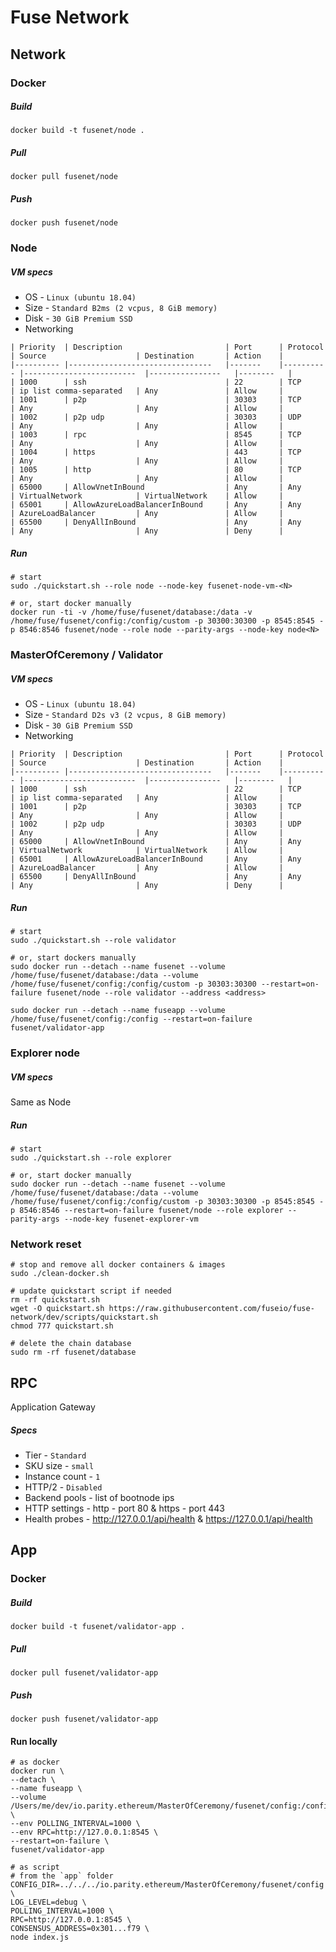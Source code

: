 # Fuse Network

## Network

### Docker
##### Build
```docker build -t fusenet/node .```
##### Pull
```docker pull fusenet/node```
##### Push
```docker push fusenet/node```

### Node

##### VM specs
* OS - `Linux (ubuntu 18.04)`
* Size - `Standard B2ms (2 vcpus, 8 GiB memory)`
* Disk - `30 GiB Premium SSD`
* Networking

```
| Priority 	| Description                    	| Port  	| Protocol 	| Source                  	| Destination    	| Action 	|
|----------	|--------------------------------	|-------	|----------	|-------------------------	|----------------	|--------	|
| 1000     	| ssh	                            | 22    	| TCP      	| ip list comma-separated 	| Any            	| Allow  	|
| 1001     	| p2p                            	| 30303 	| TCP      	| Any                     	| Any            	| Allow  	|
| 1002     	| p2p udp                        	| 30303 	| UDP      	| Any                     	| Any            	| Allow  	|
| 1003     	| rpc                            	| 8545  	| TCP      	| Any                     	| Any            	| Allow  	|
| 1004     	| https                          	| 443   	| TCP      	| Any                     	| Any            	| Allow  	|
| 1005     	| http                           	| 80    	| TCP      	| Any                     	| Any            	| Allow  	|
| 65000    	| AllowVnetInBound               	| Any   	| Any      	| VirtualNetwork          	| VirtualNetwork 	| Allow  	|
| 65001    	| AllowAzureLoadBalancerInBound  	| Any   	| Any      	| AzureLoadBalancer       	| Any            	| Allow  	|
| 65500    	| DenyAllInBound                 	| Any   	| Any      	| Any                     	| Any            	| Deny   	|
```

##### Run
```
# start
sudo ./quickstart.sh --role node --node-key fusenet-node-vm-<N>

# or, start docker manually
docker run -ti -v /home/fuse/fusenet/database:/data -v /home/fuse/fusenet/config:/config/custom -p 30300:30300 -p 8545:8545 -p 8546:8546 fusenet/node --role node --parity-args --node-key node<N>
```

### MasterOfCeremony / Validator

##### VM specs
* OS - `Linux (ubuntu 18.04)`
* Size - `Standard D2s v3 (2 vcpus, 8 GiB memory)`
* Disk - `30 GiB Premium SSD`
* Networking

```
| Priority 	| Description                    	| Port  	| Protocol 	| Source                  	| Destination    	| Action 	|
|----------	|--------------------------------	|-------	|----------	|-------------------------	|----------------	|--------	|
| 1000     	| ssh	                            | 22    	| TCP      	| ip list comma-separated 	| Any            	| Allow  	|
| 1001     	| p2p                            	| 30303 	| TCP      	| Any                     	| Any            	| Allow  	|
| 1002     	| p2p udp                        	| 30303 	| UDP      	| Any                     	| Any            	| Allow  	|
| 65000    	| AllowVnetInBound               	| Any   	| Any      	| VirtualNetwork          	| VirtualNetwork 	| Allow  	|
| 65001    	| AllowAzureLoadBalancerInBound  	| Any   	| Any      	| AzureLoadBalancer       	| Any            	| Allow  	|
| 65500    	| DenyAllInBound                 	| Any   	| Any      	| Any                     	| Any            	| Deny   	|
```

##### Run
```
# start
sudo ./quickstart.sh --role validator

# or, start dockers manually
sudo docker run --detach --name fusenet --volume /home/fuse/fusenet/database:/data --volume /home/fuse/fusenet/config:/config/custom -p 30303:30300 --restart=on-failure fusenet/node --role validator --address <address>

sudo docker run --detach --name fuseapp --volume /home/fuse/fusenet/config:/config --restart=on-failure fusenet/validator-app
```

### Explorer node

##### VM specs
Same as Node

##### Run
```
# start
sudo ./quickstart.sh --role explorer

# or, start docker manually
sudo docker run --detach --name fusenet --volume /home/fuse/fusenet/database:/data --volume /home/fuse/fusenet/config:/config/custom -p 30303:30300 -p 8545:8545 -p 8546:8546 --restart=on-failure fusenet/node --role explorer --parity-args --node-key fusenet-explorer-vm
```

### Network reset
```
# stop and remove all docker containers & images
sudo ./clean-docker.sh

# update quickstart script if needed 
rm -rf quickstart.sh
wget -O quickstart.sh https://raw.githubusercontent.com/fuseio/fuse-network/dev/scripts/quickstart.sh
chmod 777 quickstart.sh

# delete the chain database
sudo rm -rf fusenet/database
```

## RPC

Application Gateway

##### Specs
* Tier - `Standard`
* SKU size - `small`
* Instance count - `1`
* HTTP/2 - `Disabled`
* Backend pools - list of bootnode ips
* HTTP settings - http - port 80 & https - port 443
* Health probes - http://127.0.0.1/api/health & https://127.0.0.1/api/health

## App

### Docker
##### Build
```docker build -t fusenet/validator-app .```
##### Pull
```docker pull fusenet/validator-app```
##### Push
```docker push fusenet/validator-app```

#### Run locally
```
# as docker
docker run \
--detach \
--name fuseapp \
--volume /Users/me/dev/io.parity.ethereum/MasterOfCeremony/fusenet/config:/config \
--env POLLING_INTERVAL=1000 \
--env RPC=http://127.0.0.1:8545 \
--restart=on-failure \
fusenet/validator-app

# as script
# from the `app` folder
CONFIG_DIR=../../../io.parity.ethereum/MasterOfCeremony/fusenet/config \
LOG_LEVEL=debug \
POLLING_INTERVAL=1000 \
RPC=http://127.0.0.1:8545 \
CONSENSUS_ADDRESS=0x301...f79 \
node index.js
```


